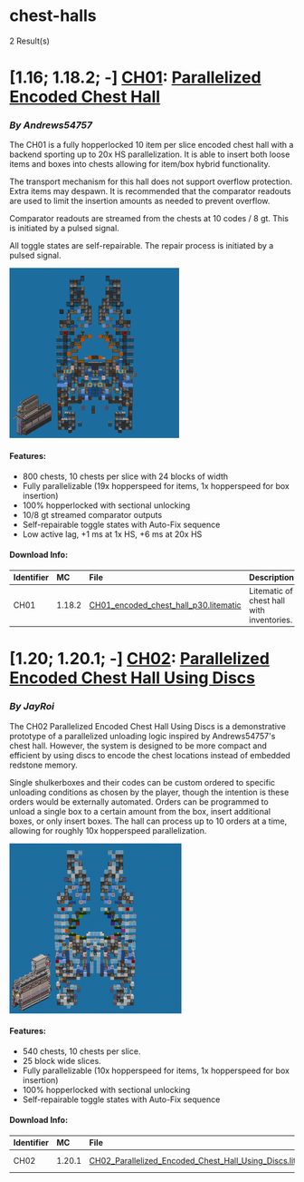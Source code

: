 # chest-halls
2 Result(s)

# [1.16; 1.18.2; -] [CH01](CH01%20Parallelized%20Encoded%20Chest%20Hall): [Parallelized Encoded Chest Hall](CH01%20Parallelized%20Encoded%20Chest%20Hall/CH01_Parallelized_Encoded_Chest_Hall.pdf)
### *By Andrews54757*

The CH01 is a fully hopperlocked 10 item per slice encoded chest hall with a backend sporting up to 20x HS parallelization. It is able to insert both loose items and boxes into chests allowing for item/box hybrid functionality.

The transport mechanism for this hall does not support overflow protection. Extra items may despawn. It is recommended that the comparator readouts are used to limit the insertion amounts as needed to prevent overflow.

Comparator readouts are streamed from the chests at 10 codes / 8 gt. This is initiated by a pulsed signal.

All toggle states are self-repairable. The repair process is initiated by a pulsed signal.

<img src="CH01%20Parallelized%20Encoded%20Chest%20Hall/chesthall.png?raw=1" height="300px">

#### Features:
- 800 chests, 10 chests per slice with 24 blocks of width
- Fully parallelizable (19x hopperspeed for items, 1x hopperspeed for box insertion)
- 100% hopperlocked with sectional unlocking
- 10/8 gt streamed comparator outputs
- Self-repairable toggle states with Auto-Fix sequence
- Low active lag, +1 ms at 1x HS, +6 ms at 20x HS

#### Download Info:
|Identifier   | MC       | File                                                                                                                                | Description                                |
|------------ |:-------- |:----------------------------------------------------------------------------------------------------------------------------------- |:-------------------------------------------|
|CH01         | 1.18.2   | [CH01_encoded_chest_hall_p30.litematic](CH01%20Parallelized%20Encoded%20Chest%20Hall/CH01_encoded_chest_hall_p30.litematic?raw=1)   | Litematic of chest hall with inventories.  |



# [1.20; 1.20.1; -] [CH02](CH02%20Parallelized%20Encoded%20Chest%20Hall%20Using%20Discs): [Parallelized Encoded Chest Hall Using Discs](CH02%20Parallelized%20Encoded%20Chest%20Hall%20Using%20Discs/CH02_Parallelized_Encoded_Chest_Hall_Using_Discs.pdf)
### *By JayRoi*

The CH02 Parallelized Encoded Chest Hall Using Discs is a demonstrative prototype of a parallelized unloading logic inspired by Andrews54757's chest hall. However, the system is designed to be more compact and efficient by using discs to encode the chest locations instead of embedded redstone memory.

Single shulkerboxes and their codes can be custom ordered to specific unloading conditions as chosen by the player, though the intention is these orders would be externally automated. Orders can be programmed to unload a single box to a certain amount from the box, insert additional boxes, or only insert boxes. The hall can process up to 10 orders at a time, allowing for roughly 10x hopperspeed parallelization.

<img src="CH02%20Parallelized%20Encoded%20Chest%20Hall%20Using%20Discs/pic.png?raw=1" height="300px">

#### Features:
- 540 chests, 10 chests per slice.
- 25 block wide slices.
- Fully parallelizable (10x hopperspeed for items, 1x hopperspeed for box insertion)
- 100% hopperlocked with sectional unlocking
- Self-repairable toggle states with Auto-Fix sequence

#### Download Info:
|Identifier   | MC       | File                                                                                                                                                                                          | Description           |
|------------ |:-------- |:--------------------------------------------------------------------------------------------------------------------------------------------------------------------------------------------- |:----------------------|
|CH02         | 1.20.1   | [CH02_Parallelized_Encoded_Chest_Hall_Using_Discs.litematic](CH02%20Parallelized%20Encoded%20Chest%20Hall%20Using%20Discs/CH02_Parallelized_Encoded_Chest_Hall_Using_Discs.litematic?raw=1)   | Schematic of device.  |
